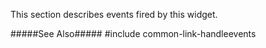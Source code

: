 
<!--shortDescription-->
This section describes events fired by this widget.
<!--/shortDescription-->

<!--fullDescription-->
#####See Also#####
#include common-link-handleevents
<!--/fullDescription-->